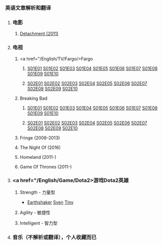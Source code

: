 ### 英语文章解析和翻译

1. ### 电影
	1. <a href="/English/Movie/2011-Detachment">Detachment (2011)</a>

1. ### 电视
	1. <a href="/English/TV/Fargo/>Fargo</a>
		1.  <a href="/English/TV/Fargo/S01E01">S01E01</a>
			<a href="/English/TV/Fargo/S01E02">S01E02</a>
			<a href="/English/TV/Fargo/S01E03">S01E03</a>
			<a href="/English/TV/Fargo/S01E04">S01E04</a>
			<a href="/English/TV/Fargo/S01E05">S01E05</a>
			<a href="/English/TV/Fargo/S01E06">S01E06</a>
			<a href="/English/TV/Fargo/S01E07">S01E07</a>
			<a href="/English/TV/Fargo/S01E08">S01E08</a>
			<a href="/English/TV/Fargo/S01E09">S01E09</a>
			<a href="/English/TV/Fargo/S01E10">S01E10</a>

		2.  <a href="/English/TV/Fargo/S02E01">S02E01</a>
			<a href="/English/TV/Fargo/S02E02">S02E02</a>
			<a href="/English/TV/Fargo/S02E03">S02E03</a>
			<a href="/English/TV/Fargo/S02E04">S02E04</a>
			<a href="/English/TV/Fargo/S02E05">S02E05</a>
			<a href="/English/TV/Fargo/S02E06">S02E06</a>
			<a href="/English/TV/Fargo/S02E07">S02E07</a>
			<a href="/English/TV/Fargo/S02E08">S02E08</a>
			<a href="/English/TV/Fargo/S02E09">S02E09</a>
			<a href="/English/TV/Fargo/S02E10">S02E10</a>

	1. Breaking Bad
		1.  <a href="/English/TV/Breaking_bad/S01E01">S01E01</a>
		    <a href="/English/TV/Breaking_bad/S01E02">S01E02</a>
		    <a href="/English/TV/Breaking_bad/S01E03">S01E03</a>
		    <a href="/English/TV/Breaking_bad/S01E04">S01E04</a>
		    <a href="/English/TV/Breaking_bad/S01E05">S01E05</a>
		    <a href="/English/TV/Breaking_bad/S01E06">S01E06</a>
		    <a href="/English/TV/Breaking_bad/S01E07">S01E07</a>
		    <a href="/English/TV/Breaking_bad/S01E08">S01E08</a>
		    <a href="/English/TV/Breaking_bad/S01E09">S01E09</a>
		    <a href="/English/TV/Breaking_bad/S01E10">S01E10</a>

		2.  <a href="/English/TV/Breaking_bad/S02E01">S02E01</a>
		    <a href="/English/TV/Breaking_bad/S02E02">S02E02</a>
		    <a href="/English/TV/Breaking_bad/S02E03">S02E03</a>
		    <a href="/English/TV/Breaking_bad/S02E04">S02E04</a>
		    <a href="/English/TV/Breaking_bad/S02E05">S02E05</a>
		    <a href="/English/TV/Breaking_bad/S02E06">S02E06</a>
		    <a href="/English/TV/Breaking_bad/S02E07">S02E07</a>
		    <a href="/English/TV/Breaking_bad/S02E08">S02E08</a>
		    <a href="/English/TV/Breaking_bad/S02E09">S02E09</a>
		    <a href="/English/TV/Breaking_bad/S02E10">S02E10</a>

	1. Fringe (2008-2013)
	1. The Night Of (2016)
	1. Homeland (2011-)
	1. Game Of Thrones (2011-)
1. ### <a href="/English/Game/Dota2>游戏Dota2英雄</a>
	1. Strength - 力量型
		- <a href="/English/Game/Earthshaker">Earthshaker</a>
		  <a href="/English/Game/Sven">Sven</a>
		  <a href="/English/Game/Tiny">Tiny</a>
	2. Agility - 敏捷性

	3. Intelligent - 智力型

1. ### 音乐（不解析或翻译），个人收藏而已

